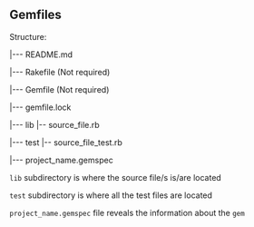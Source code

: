 ## Gemfiles

Structure:

|--- README.md

|--- Rakefile (Not required)

|--- Gemfile  (Not required)

|--- gemfile.lock

|--- lib
      |-- source_file.rb

|--- test
      |-- source_file_test.rb

|--- project_name.gemspec

`lib` subdirectory is where the source file/s is/are located

`test` subdirectory is where all the test files are located

`project_name.gemspec` file reveals the information about the `gem`
